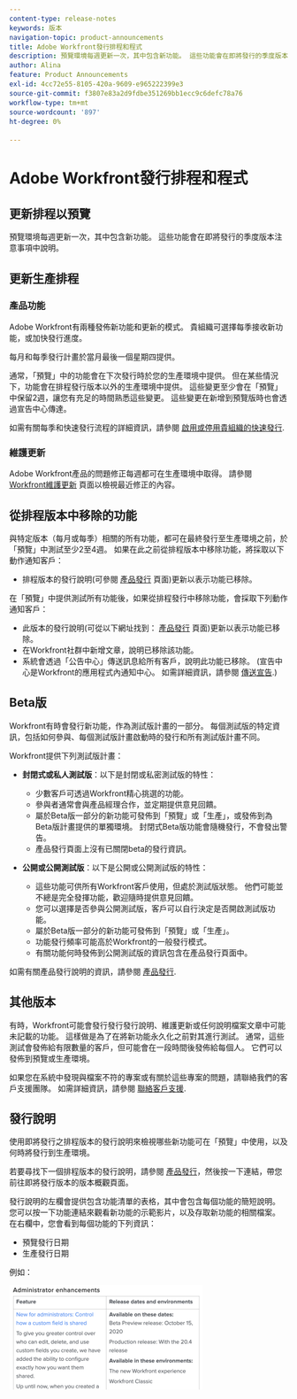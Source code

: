 ```yaml
---
content-type: release-notes
keywords: 版本
navigation-topic: product-announcements
title: Adobe Workfront發行排程和程式
description: 預覽環境每週更新一次，其中包含新功能。 這些功能會在即將發行的季度版本注意事項中說明。
author: Alina
feature: Product Announcements
exl-id: 4cc72e55-8105-420a-9609-e965222399e3
source-git-commit: f3807e83a2d9fdbe351269bb1ecc9c6defc78a76
workflow-type: tm+mt
source-wordcount: '897'
ht-degree: 0%

---
```


# Adobe Workfront發行排程和程式

## 更新排程以預覽

預覽環境每週更新一次，其中包含新功能。 這些功能會在即將發行的季度版本注意事項中說明。

## 更新生產排程

### 產品功能


Adobe Workfront有兩種發佈新功能和更新的模式。 貴組織可選擇每季接收新功能，或加快發行進度。

每月和每季發行計畫於當月最後一個星期四提供。

通常，「預覽」中的功能會在下次發行時於您的生產環境中提供。 但在某些情況下，功能會在排程發行版本以外的生產環境中提供。 這些變更至少會在「預覽」中保留2週，讓您有充足的時間熟悉這些變更。 這些變更在新增到預覽版時也會透過宣告中心傳達。

如需有關每季和快速發行流程的詳細資訊，請參閱 [啟用或停用貴組織的快速發行](/help/quicksilver/administration-and-setup/set-up-workfront/configure-system-defaults/enable-fast-release-process.md).

### 維護更新

Adobe Workfront產品的問題修正每週都可在生產環境中取得。 請參閱 [Workfront維護更新](https://experienceleague.adobe.com/docs/workfront-known-issues/releases/current-updates.html) 頁面以檢視最近修正的內容。

## 從排程版本中移除的功能

與特定版本（每月或每季）相關的所有功能，都可在最終發行至生產環境之前，於「預覽」中測試至少2至4週。 如果在此之前從排程版本中移除功能，將採取以下動作通知客戶：

* 排程版本的發行說明(可參閱 [產品發行](../../product-announcements/product-releases/product-releases.md) 頁面)更新以表示功能已移除。

在「預覽」中提供測試所有功能後，如果從排程發行中移除功能，會採取下列動作通知客戶：

* 此版本的發行說明(可從以下網址找到： [產品發行](../../product-announcements/product-releases/product-releases.md) 頁面)更新以表示功能已移除。
* 在Workfront社群中新增文章，說明已移除該功能。
* 系統會透過「公告中心」傳送訊息給所有客戶，說明此功能已移除。 (宣告中心是Workfront的應用程式內通知中心。 如需詳細資訊，請參閱 [傳送宣告](../../administration-and-setup/get-started-wf-administration/view-send-announcements.md).)

## Beta版

Workfront有時會發行新功能，作為測試版計畫的一部分。
每個測試版的特定資訊，包括如何參與、每個測試版計畫啟動時的發行和所有測試版計畫不同。

Workfront提供下列測試版計畫：

* **封閉式或私人測試版**：以下是封閉或私密測試版的特性：

   * 少數客戶可透過Workfront精心挑選的功能。
   * 參與者通常會與產品經理合作，並定期提供意見回饋。
   * 屬於Beta版一部分的新功能可發佈到「預覽」或「生產」，或發佈到為Beta版計畫提供的單獨環境。 封閉式Beta版功能會隨機發行，不會發出警告。
   * 產品發行頁面上沒有已關閉beta的發行資訊。

* **公開或公開測試版**：以下是公開或公開測試版的特性：

   * 這些功能可供所有Workfront客戶使用，但處於測試版狀態。 他們可能並不總是完全發揮功能，歡迎隨時提供意見回饋。
   * 您可以選擇是否參與公開測試版，客戶可以自行決定是否開啟測試版功能。
   * 屬於Beta版一部分的新功能可發佈到「預覽」或「生產」。
   * 功能發行頻率可能高於Workfront的一般發行模式。
   * 有關功能何時發佈到公開測試版的資訊包含在產品發行頁面中。

如需有關產品發行說明的資訊，請參閱 [產品發行](../../product-announcements/product-releases/product-releases.md).

## 其他版本

有時，Workfront可能會發行發行發行說明、維護更新或任何說明檔案文章中可能未記載的功能。 這樣做是為了在將新功能永久化之前對其進行測試。 通常，這些測試會發佈給有限數量的客戶，但可能會在一段時間後發佈給每個人。 它們可以發佈到預覽或生產環境。

如果您在系統中發現與檔案不符的專案或有關於這些專案的問題，請聯絡我們的客戶支援團隊。 如需詳細資訊，請參閱 [聯絡客戶支援](../../workfront-basics/tips-tricks-and-troubleshooting/contact-customer-support.md).

## 發行說明

使用即將發行之排程版本的發行說明來檢視哪些新功能可在「預覽」中使用，以及何時將發行到生產環境。

若要尋找下一個排程版本的發行說明，請參閱 [產品發行](../../product-announcements/product-releases/product-releases.md)，然後按一下連結，帶您前往即將發行版本的版本概觀頁面。

發行說明的左欄會提供包含功能清單的表格，其中會包含每個功能的簡短說明。 您可以按一下功能連結來觀看新功能的示範影片，以及存取新功能的相關檔案。 在右欄中，您會看到每個功能的下列資訊：

* 預覽發行日期
* 生產發行日期

例如：

![](assets/release-notes-350x189.png)
